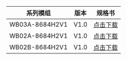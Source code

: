 



<!-- |     系列模组 |        描述        |     规格书     |
| ---------- | ------------ | -------------- |
| ESP8684-WROOM-01C-H2 |  内置芯片:ESP8684H2<br>Flash:2 MB<br>模组尺寸(mm):16×24×3.1   | [点击下载]() |
| ESP8684-WROOM-03-H2 |   内置芯片:ESP8684H2<br>Flash:2 MB<br>模组尺寸(mm):15×17.3×2.8   | [点击下载]() |
| ESP8684-WROOM-05-H2 |   内置芯片:ESP8684H2<br>Flash:2 MB<br>模组尺寸(mm):15×17.3×2.8   | [点击下载]() | -->

|     系列模组 |        版本        |     规格书     |
| ---------- | ------------ | -------------- |
| WB03A-8684H2V1 |  V1.0   | [点击下载](/assets/download/esp/IOT标准-托盘-无包装-模板-WB03A-8684H2_WB03A-8684H2V1_306.pdf) |
| WB02A-8684H2V1 |   V1.0   | [点击下载](/assets/download/esp/IOT精简-托盘-无包装-模板-WB02A-8684H2_WB02A-8684H2V1_307.pdf) |
| WB02B-8684H2V1 |   V1.0   | [点击下载](/assets/download/esp/IOT精简-托盘-无包装-模板-WB02B-8684H2_WB02B-8684H2V1_308.pdf) |